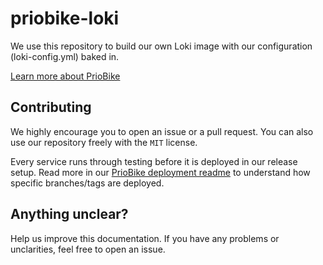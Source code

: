 # priobike-loki

We use this repository to build our own Loki image with our configuration (loki-config.yml) baked in.

[Learn more about PrioBike](https://github.com/priobike)

## Contributing

We highly encourage you to open an issue or a pull request. You can also use our repository freely with the `MIT` license. 

Every service runs through testing before it is deployed in our release setup. Read more in our [PrioBike deployment readme](https://github.com/priobike/.github/blob/main/wiki/deployment.md) to understand how specific branches/tags are deployed.

## Anything unclear?

Help us improve this documentation. If you have any problems or unclarities, feel free to open an issue.
